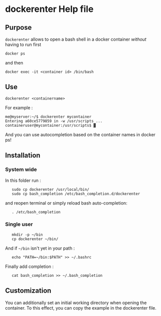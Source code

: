 # dockerenter Help file
## Purpose 
`dockerenter` allows to open a bash shell in a docker container 
*without* having to run first 

`docker ps` 

and then 

`docker exec -it <container id> /bin/bash`

## Use
`dockerenter <containername> `


For example : 

```
me@myserver:~/$ dockerenter mycontainer
Entering a60ce5779859 in -w /usr/scripts ...
containeruser@mycontainer:/usr/scripts$ ▓
```

And you can use autocompletion based on the container names in docker ps! 

## Installation
### System wide  
In this folder run : 

```
   sudo cp dockerenter /usr/local/bin/
   sudo cp bash_completion /etc/bash_completion.d/dockerenter
```
and reopen terminal or simply reload bash auto-completion: 

```
   . /etc/bash_completion
```

### Single user

```
   mkdir -p ~/bin
   cp dockerenter ~/bin/
```

And if `~/bin` isn't yet in your path :

```
   echo "PATH=~/bin:$PATH" >> ~/.bashrc
```

Finally add completion : 

```
   cat bash_completion >> ~/.bash_completion
```

## Customization
You can additionally set an initial working directory when opening the container. 
To this effect, you can copy the example in the dockerenter file. 



